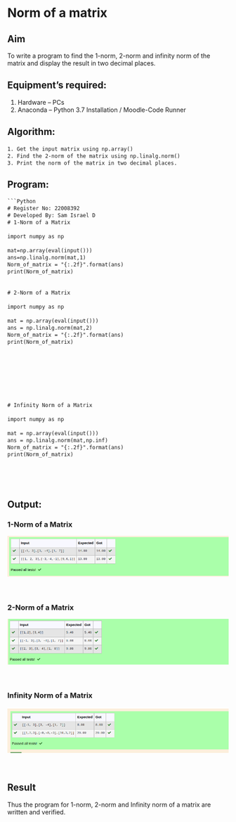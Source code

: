 # Norm of a matrix
## Aim
To write a program to find the 1-norm, 2-norm and infinity norm of the matrix and display the result in two decimal places.
## Equipment’s required:
1.	Hardware – PCs
2.	Anaconda – Python 3.7 Installation / Moodle-Code Runner
## Algorithm:
	1. Get the input matrix using np.array()   
    2. Find the 2-norm of the matrix using np.linalg.norm()
	3. Print the norm of the matrix in two decimal places.
## Program:
```
```Python
# Register No: 22008392
# Developed By: Sam Israel D
# 1-Norm of a Matrix

import numpy as np

mat=np.array(eval(input()))
ans=np.linalg.norm(mat,1)
Norm_of_matrix = "{:.2f}".format(ans)
print(Norm_of_matrix)


# 2-Norm of a Matrix

import numpy as np

mat = np.array(eval(input()))
ans = np.linalg.norm(mat,2)
Norm_of_matrix = "{:.2f}".format(ans)
print(Norm_of_matrix)








# Infinity Norm of a Matrix

import numpy as np

mat = np.array(eval(input()))
ans = np.linalg.norm(mat,np.inf)
Norm_of_matrix = "{:.2f}".format(ans)
print(Norm_of_matrix)





```

## Output:
### 1-Norm of a Matrix

![image](./norm1.png)
<br>
<br>
<br>

### 2-Norm of a Matrix

![image](./norm2.png)
<br>
<br>
<br>

### Infinity Norm of a Matrix

![image](./norm3.png)
<br>
<br>
<br>

## Result
Thus the program for 1-norm, 2-norm and Infinity norm of a matrix are written and verified.
